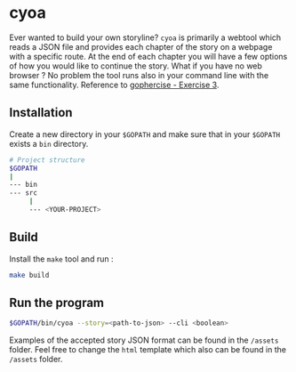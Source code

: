 # cyoa

Ever wanted to build your own storyline? `cyoa` is primarily a webtool which reads a JSON file and provides each chapter of the story on a webpage with a specific route. At the end of each chapter you will have a few options of how you would like to continue the story. What if you have no web browser ? No problem the tool runs also in your command line with the same functionality. Reference to [gophercise - Exercise 3](https://github.com/gophercises/cyoa).

## Installation

Create a new directory in your `$GOPATH` and make sure that in your `$GOPATH` exists a `bin` directory.

```bash
# Project structure
$GOPATH
|
--- bin
--- src
     |
     --- <YOUR-PROJECT>
```

## Build

Install the `make` tool and run :

```bash
make build
```

## Run the program

```bash
$GOPATH/bin/cyoa --story=<path-to-json> --cli <boolean>
```

Examples of the accepted story JSON format can be found in the `/assets` folder. Feel free to change the `html` template which also can be found in the `/assets` folder.
